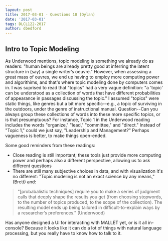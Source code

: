 ```yaml
---
layout: post
title: 2017-03-01 - Questions 10 (Dylan)
date: '2017-03-01'
tags: DLCL122-2017
author: dbedford
---
```


## Intro to Topic Modeling  
As Underwood mentions, topic modeling is something we already do as readers: "human beings are already pretty good at inferring the latent structure in (say) a single writer’s oeuvre." However, when assessing a great mass of ouvres, we end up having to employ more computing power and algorithims, and that's where topic modeling done by computers comes in. I was suprised to read that "topics" had a very vague definition: "a 'topic' can be understood as a collection of words that have different probabilities of appearance in passages discussing the topic." I assumed "topics" were static things, like genres but a bit more specific--e.g., a topic of surviving in the outdoors, under the genre of instructional manual. Question--Can you always group these collections of words into these more specific topics, or is that presumptuous? For instance, Topic 1 in the Underwood reading includes the words "organize," "lead," "committee," and "direct." Instead of "Topic 1," could we just say, "Leadership and Management?" Perhaps vagueness is better, to make things open-ended.  

Some good reminders from these readings:
* Close reading is still important; these tools just provide more computing power and perhaps also a different perspective, allowing us to ask different questions  
* There are still many subjective choices in data, and with visualization it's no different: "Topic modeling is not an exact science by any means," (Brett) and:  
>"[probabalistic techniques] require you to make a series of judgment calls that deeply shape the results you get (from choosing stopwords, to the number of topics produced, to the scope of the collection). The resulting model ends up being tailored in difficult-to-explain ways by a researcher’s preferences." (Underwood)  

Has anyone designed a UI for interacting with MALLET yet, or is it all in-console? Because it looks like it can do a lot of things with natural language processing, but you really have to know how to talk to it.
